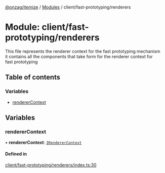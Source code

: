 [@onzag/itemize](../README.md) / [Modules](../modules.md) / client/fast-prototyping/renderers

# Module: client/fast-prototyping/renderers

This file represents the renderer context for the fast prototyping mechanism it
contains all the components that take form for the renderer context for fast prototyping

## Table of contents

### Variables

- [rendererContext](client_fast_prototyping_renderers.md#renderercontext)

## Variables

### rendererContext

• **rendererContext**: [`IRendererContext`](../interfaces/client_providers_renderer.IRendererContext.md)

#### Defined in

[client/fast-prototyping/renderers/index.ts:30](https://github.com/onzag/itemize/blob/a24376ed/client/fast-prototyping/renderers/index.ts#L30)
